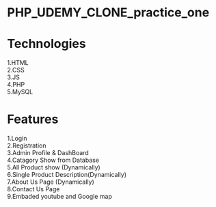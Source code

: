# PHP_UDEMY_CLONE_practice_one



# Technologies

  1.HTML </br>
  2.CSS </br>
  3.JS </br>
  4.PHP </br>
  5.MySQL </br>
 
# Features
1.Login <br/>
2.Registration <br/>
3.Admin Profile & DashBoard <br/>
4.Catagory Show from Database <br/>
5.All Product show (Dynamically) <br/>
6.Single Product Description(Dynamically) <br/>
7.About Us Page (Dynamically) <br/>
8.Contact Us Page <br/>
9.Embaded youtube and Google map <br/> 
